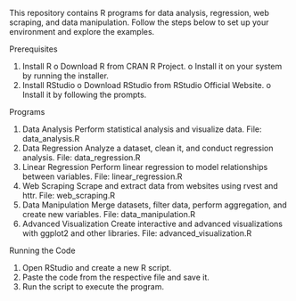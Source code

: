 This repository contains R programs for data analysis, regression, web scraping, and data manipulation. Follow the steps below to set up your environment and explore the examples.

Prerequisites
1.	Install R
o	Download R from CRAN R Project.
o	Install it on your system by running the installer.
2.	Install RStudio
o	Download RStudio from RStudio Official Website.
o	Install it by following the prompts.

Programs
1.	Data Analysis
Perform statistical analysis and visualize data.
File: data_analysis.R
2.	Data Regression
Analyze a dataset, clean it, and conduct regression analysis.
File: data_regression.R
3.	Linear Regression
Perform linear regression to model relationships between variables.
File: linear_regression.R
4.	Web Scraping
Scrape and extract data from websites using rvest and httr.
File: web_scraping.R
5.	Data Manipulation
Merge datasets, filter data, perform aggregation, and create new variables.
File: data_manipulation.R
6.	Advanced Visualization
Create interactive and advanced visualizations with ggplot2 and other libraries.
File: advanced_visualization.R

Running the Code
1.	Open RStudio and create a new R script.
2.	Paste the code from the respective file and save it.
3.	Run the script to execute the program.

